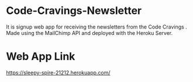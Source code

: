 # Code-Cravings-Newsletter
It is signup web app for receiving the newsletters from the Code Cravings . Made using the MailChimp API and deployed with the Heroku Server.

# Web App Link
https://sleepy-spire-21212.herokuapp.com/
